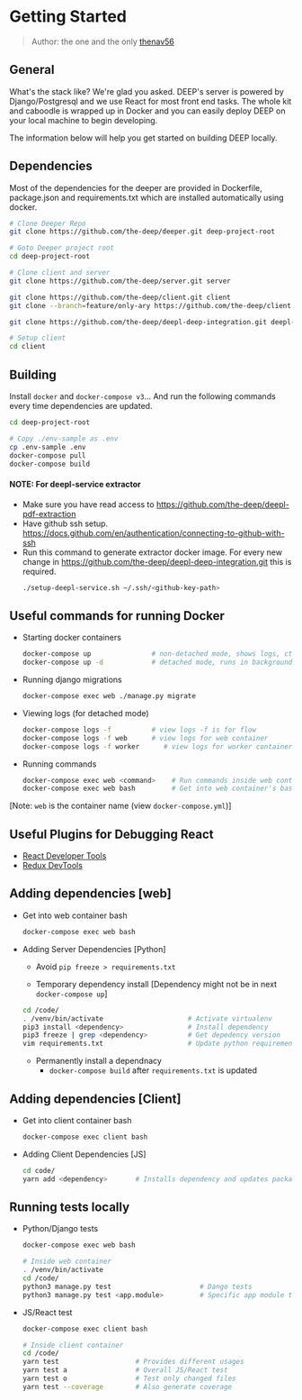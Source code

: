 # Getting Started

> Author: the one and the only [thenav56](https://github.com/thenav56)

## General
What's the stack like? We're glad you asked. DEEP's server is powered by
Django/Postgresql and we use React for most front end tasks. The whole kit and
caboodle is wrapped up in Docker and you can easily deploy DEEP on your local
machine to begin developing. 

The information below will help you get started on building DEEP locally.

## Dependencies
Most of the dependencies for the deeper are provided in Dockerfile,
package.json and requirements.txt which are installed automatically using
docker.

```bash
# Clone Deeper Repo
git clone https://github.com/the-deep/deeper.git deep-project-root

# Goto Deeper project root
cd deep-project-root

# Clone client and server
git clone https://github.com/the-deep/server.git server

git clone https://github.com/the-deep/client.git client
git clone --branch=feature/only-ary https://github.com/the-deep/client.git ./ary-only-client

git clone https://github.com/the-deep/deepl-deep-integration.git deepl-service

# Setup client
cd client
```


## Building

Install `docker` and `docker-compose v3`...
And run the following commands every time dependencies are updated.

```bash
cd deep-project-root

# Copy ./env-sample as .env
cp .env-sample .env
docker-compose pull
docker-compose build
```

#### NOTE: For deepl-service extractor
- Make sure you have read access to https://github.com/the-deep/deepl-pdf-extraction
- Have github ssh setup. https://docs.github.com/en/authentication/connecting-to-github-with-ssh
- Run this command to generate extractor docker image. For every new change in https://github.com/the-deep/deepl-deep-integration.git this is required.
    ```bash
    ./setup-deepl-service.sh ~/.ssh/<github-key-path>
    ```

## Useful commands for running Docker

- Starting docker containers

    ```bash
    docker-compose up               # non-detached mode, shows logs, ctrl+c to exit
    docker-compose up -d            # detached mode, runs in background
    ```
- Running django migrations
    ```bash
    docker-compose exec web ./manage.py migrate
    ```

- Viewing logs (for detached mode)

    ```bash
    docker-compose logs -f          # view logs -f is for flow
    docker-compose logs -f web      # view logs for web container
    docker-compose logs -f worker      # view logs for worker container
    ```

- Running commands

    ```bash
    docker-compose exec web <command>    # Run commands inside web container
    docker-compose exec web bash         # Get into web container's bash
    ```

[Note: `web` is the container name (view `docker-compose.yml`)]

## Useful Plugins for Debugging React

- [React Developer Tools](https://chrome.google.com/webstore/detail/react-developer-tools/fmkadmapgofadopljbjfkapdkoienihi?hl=en)
- [Redux DevTools](https://chrome.google.com/webstore/detail/redux-devtools/lmhkpmbekcpmknklioeibfkpmmfibljd?hl=en)

## Adding dependencies [web]

- Get into web container bash

    ```bash
    docker-compose exec web bash
    ```

- Adding Server Dependencies [Python]

    - Avoid `pip freeze > requirements.txt`

    - Temporary dependency install [Dependency might not be in next `docker-compose up`]
    ```bash
    cd /code/
    . /venv/bin/activate                     # Activate virtualenv
    pip3 install <dependency>                # Install dependency
    pip3 freeze | grep <dependency>          # Get depedency version
    vim requirements.txt                     # Update python requirements [This will exist in next up]
    ```
    - Permanently install a dependnacy
        - `docker-compose build` after `requirements.txt` is updated

## Adding dependencies [Client]

- Get into client container bash

    ```bash
    docker-compose exec client bash
    ```

- Adding Client Dependencies [JS]

    ```bash
    cd code/
    yarn add <dependency>       # Installs dependency and updates package.json and yarn.lock
    ```

## Running tests locally

- Python/Django tests
    ```bash
    docker-compose exec web bash

    # Inside web container
    . /venv/bin/activate
    cd /code/
    python3 manage.py test                      # Dango tests
    python3 manage.py test <app.module>         # Specific app module test
    ```

- JS/React test
    ```bash
    docker-compose exec client bash

    # Inside client container
    cd /code/
    yarn test                   # Provides different usages
    yarn test a                 # Overall JS/React test
    yarn test o                 # Test only changed files
    yarn test --coverage        # Also generate coverage
    ```

